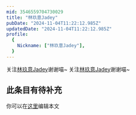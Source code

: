 ```yaml
---
mid: 3546559704730029
title: "林玖意Jadey"
pubDate: "2024-11-04T11:22:12.985Z"
updatedDate: "2024-11-04T11:22:12.985Z"
profile:
  {
    Nickname: ["林玖意Jadey"],
  }
---
```


关注[林玖意Jadey](https://space.bilibili.com/3546559704730029)谢谢喵~ 关注[林玖意Jadey](https://space.bilibili.com/3546559704730029)谢谢喵~

## 此条目有待补充
你可以在[这里](https://github.com/Yuhanawa/VTuber.ICU-Content/edit/master/v/林玖意Jadey/index.md)编辑本文
